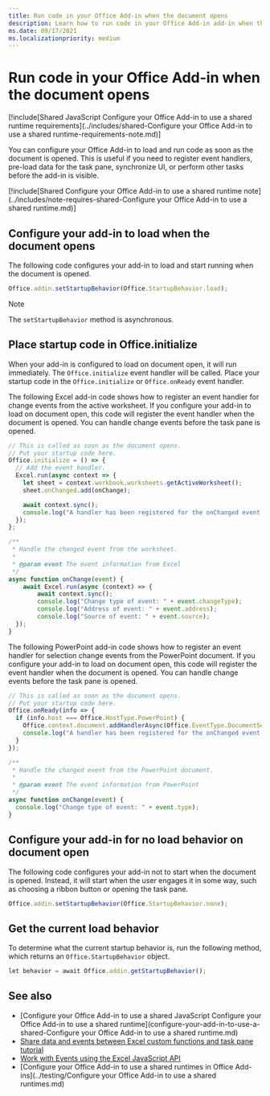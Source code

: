 ```yaml
---
title: Run code in your Office Add-in when the document opens
description: Learn how to run code in your Office Add-in add-in when the document opens.
ms.date: 09/17/2021
ms.localizationpriority: medium
---
```


# Run code in your Office Add-in when the document opens

[!include[Shared JavaScript Configure your Office Add-in to use a shared runtime requirements](../includes/shared-Configure your Office Add-in to use a shared runtime-requirements-note.md)]

You can configure your Office Add-in to load and run code as soon as the document is opened. This is useful if you need to register event handlers, pre-load data for the task pane, synchronize UI, or perform other tasks before the add-in is visible.

[!include[Shared Configure your Office Add-in to use a shared runtime note](../includes/note-requires-shared-Configure your Office Add-in to use a shared runtime.md)]

## Configure your add-in to load when the document opens

The following code configures your add-in to load and start running when the document is opened.

```JavaScript
Office.addin.setStartupBehavior(Office.StartupBehavior.load);
```

> [!NOTE]
> The `setStartupBehavior` method is asynchronous.

## Place startup code in Office.initialize

When your add-in is configured to load on document open, it will run immediately. The `Office.initialize` event handler will be called. Place your startup code in the `Office.initialize` or `Office.onReady` event handler.

The following Excel add-in code shows how to register an event handler for change events from the active worksheet. If you configure your add-in to load on document open, this code will register the event handler when the document is opened. You can handle change events before the task pane is opened.

```JavaScript
// This is called as soon as the document opens.
// Put your startup code here.
Office.initialize = () => {
  // Add the event handler.
  Excel.run(async context => {
    let sheet = context.workbook.worksheets.getActiveWorksheet();
    sheet.onChanged.add(onChange);

    await context.sync();
    console.log("A handler has been registered for the onChanged event.");
  });
};

/**
 * Handle the changed event from the worksheet.
 *
 * @param event The event information from Excel
 */
async function onChange(event) {
    await Excel.run(async (context) => {    
        await context.sync();
        console.log("Change type of event: " + event.changeType);
        console.log("Address of event: " + event.address);
        console.log("Source of event: " + event.source);
  });
}
```

The following PowerPoint add-in code shows how to register an event handler for selection change events from the PowerPoint document. If you configure your add-in to load on document open, this code will register the event handler when the document is opened. You can handle change events before the task pane is opened.

```JavaScript
// This is called as soon as the document opens.
// Put your startup code here.
Office.onReady(info => {
  if (info.host === Office.HostType.PowerPoint) {
    Office.context.document.addHandlerAsync(Office.EventType.DocumentSelectionChanged, onChange);
    console.log("A handler has been registered for the onChanged event.");
  }
});

/**
 * Handle the changed event from the PowerPoint document.
 *
 * @param event The event information from PowerPoint
 */
async function onChange(event) {
  console.log("Change type of event: " + event.type);
}
```

## Configure your add-in for no load behavior on document open

The following code configures your add-in not to start when the document is opened. Instead, it will start when the user engages it in some way, such as choosing a ribbon button or opening the task pane.

```JavaScript
Office.addin.setStartupBehavior(Office.StartupBehavior.none);
```

## Get the current load behavior

To determine what the current startup behavior is, run the following method, which returns an `Office.StartupBehavior` object.

```JavaScript
let behavior = await Office.addin.getStartupBehavior();
```

## See also

- [Configure your Office Add-in to use a shared JavaScript Configure your Office Add-in to use a shared runtime](configure-your-add-in-to-use-a-shared-Configure your Office Add-in to use a shared runtime.md)
- [Share data and events between Excel custom functions and task pane tutorial](../tutorials/share-data-and-events-between-custom-functions-and-the-task-pane-tutorial.md)
- [Work with Events using the Excel JavaScript API](../excel/excel-add-ins-events.md)
- [Configure your Office Add-in to use a shared runtimes in Office Add-ins](../testing/Configure your Office Add-in to use a shared runtimes.md)
